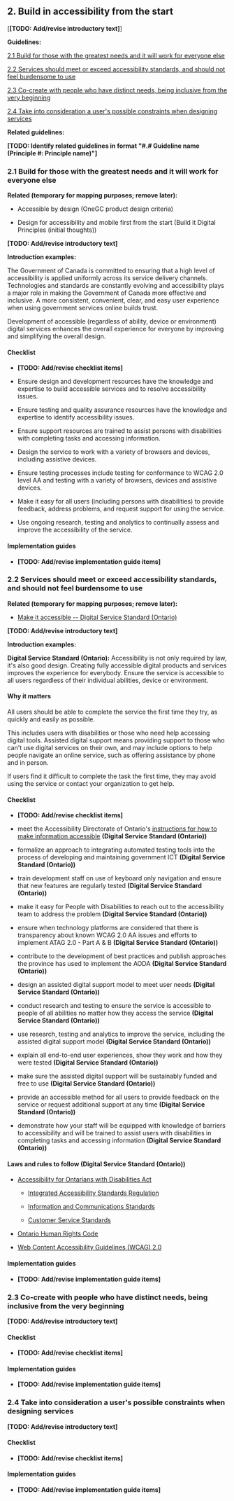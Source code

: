 ## 2. Build in accessibility from the start


[**[TODO: Add/revise introductory text]**]

**Guidelines:**

[2.1 Build for those with the greatest needs and it will work for everyone else](#user-content-21-build-for-those-with-the-greatest-needs-and-it-will-work-for-everyone-else)

[2.2 Services should meet or exceed accessibility standards, and should not feel burdensome to use](#user-content-22-services-should-meet-or-exceed-accessibility-standards-and-should-not-feel-burdensome-to-use)

[2.3 Co-create with people who have distinct needs, being inclusive from the very beginning](#user-content-23-co-create-with-people-who-have-distinct-needs-being-inclusive-from-the-very-beginning)

[2.4 Take into consideration a user's possible constraints when designing services](#user-content-24-take-into-consideration-a-users-possible-constraints-when-designing-services)

**Related guidelines:**

**[TODO: Identify related guidelines in format "\#.\# Guideline name (Principle #: Principle name)"]**

### 2.1 Build for those with the greatest needs and it will work for everyone else

**Related (temporary for mapping purposes; remove later):**

- Accessible by design (OneGC product design criteria)

- Design for accessibility and mobile first from the start (Build it Digital Principles (initial thoughts))

**[TODO: Add/revise introductory text]**

**Introduction examples:**

The Government of Canada is committed to ensuring that a high level of accessibility is applied uniformly across its service delivery channels. Technologies and standards are constantly evolving and accessibility plays a major role in making the Government of Canada more effective and inclusive. A more consistent, convenient, clear, and easy user experience when using government services online builds trust.

Development of accessible (regardless of ability, device or environment) digital services enhances the overall experience for everyone by improving and simplifying the overall design.

#### Checklist

- **[TODO: Add/revise checklist items]**

- Ensure design and development resources have the knowledge and expertise to build accessible services and to resolve accessibility issues.

- Ensure testing and quality assurance resources have the knowledge and expertise to identify accessibility issues.

- Ensure support resources are trained to assist persons with disabilities with completing tasks and accessing information.

- Design the service to work with a variety of browsers and devices, including assistive devices.

- Ensure testing processes include testing for conformance to WCAG 2.0 level AA and testing with a variety of browsers, devices and assistive devices.

- Make it easy for all users (including persons with disabilities) to provide feedback, address problems, and request support for using the service.

- Use ongoing research, testing and analytics to continually assess and improve the accessibility of the service.

#### Implementation guides

- **[TODO: Add/revise implementation guide items]**

### 2.2 Services should meet or exceed accessibility standards, and should not feel burdensome to use

**Related (temporary for mapping purposes; remove later):**

- [Make it accessible -- Digital Service Standard (Ontario)](https://www.ontario.ca/page/digital-service-standard#section-8)

**[TODO: Add/revise introductory text]**

**Introduction examples:**

**Digital Service Standard (Ontario):** Accessibility is not only required by law, it's also good design. Creating fully accessible digital products and services improves the experience for everybody. Ensure the service is accessible to all users regardless of their individual abilities, device or environment.

#### Why it matters

All users should be able to complete the service the first time they try, as quickly and easily as possible.

This includes users with disabilities or those who need help accessing digital tools. Assisted digital support means providing support to those who can't use digital services on their own, and may include options to help people navigate an online service, such as offering assistance by phone and in person.

If users find it difficult to complete the task the first time, they may avoid using the service or contact your organization to get help.

#### Checklist

- **[TODO: Add/revise checklist items]**

- meet the Accessibility Directorate of Ontario's [instructions for how to make information accessible](https://www.ontario.ca/page/how-make-information-accessible) **(Digital Service Standard (Ontario))**

- formalize an approach to integrating automated testing tools into the process of developing and maintaining government ICT **(Digital Service Standard (Ontario))**

- train development staff on use of keyboard only navigation and ensure that new features are regularly tested **(Digital Service Standard (Ontario))**

- make it easy for People with Disabilities to reach out to the accessibility team to address the problem **(Digital Service Standard (Ontario))**

- ensure when technology platforms are considered that there is transparency about known WCAG 2.0 AA issues and efforts to implement ATAG 2.0 - Part A & B **(Digital Service Standard (Ontario))**

- contribute to the development of best practices and publish approaches the province has used to implement the AODA **(Digital Service Standard (Ontario))**

- design an assisted digital support model to meet user needs **(Digital Service Standard (Ontario))**

- conduct research and testing to ensure the service is accessible to people of all abilities no matter how they access the service **(Digital Service Standard (Ontario))**

- use research, testing and analytics to improve the service, including the assisted digital support model **(Digital Service Standard (Ontario))**

- explain all end-to-end user experiences, show they work and how they were tested **(Digital Service Standard (Ontario))**

- make sure the assisted digital support will be sustainably funded and free to use **(Digital Service Standard (Ontario))**

- provide an accessible method for all users to provide feedback on the service or request additional support at any time **(Digital Service Standard (Ontario))**

- demonstrate how your staff will be equipped with knowledge of barriers to accessibility and will be trained to assist users with disabilities in completing tasks and accessing information **(Digital Service Standard (Ontario))**

#### Laws and rules to follow **(Digital Service Standard (Ontario))**

- [Accessibility for Ontarians with Disabilities Act](https://www.ontario.ca/laws/statute/05a11)

    - [Integrated Accessibility Standards Regulation](https://www.ontario.ca/laws/regulation/110191)

    - [Information and Communications Standards](https://www.ontario.ca/laws/regulation/110191#BK8)

    - [Customer Service Standards](https://www.ontario.ca/laws/regulation/110191#BK148)

- [Ontario Human Rights Code](https://www.ontario.ca/laws/statute/90h19)

- [Web Content Accessibility Guidelines (WCAG) 2.0](https://www.w3.org/WAI/intro/wcag)

#### Implementation guides

- **[TODO: Add/revise implementation guide items]**

### 2.3 Co-create with people who have distinct needs, being inclusive from the very beginning

**[TODO: Add/revise introductory text]**

#### Checklist

- **[TODO: Add/revise checklist items]**

#### Implementation guides

- **[TODO: Add/revise implementation guide items]**

### 2.4 Take into consideration a user's possible constraints when designing services

**[TODO: Add/revise introductory text]**

#### Checklist

- **[TODO: Add/revise checklist items]**

#### Implementation guides

- **[TODO: Add/revise implementation guide items]**
